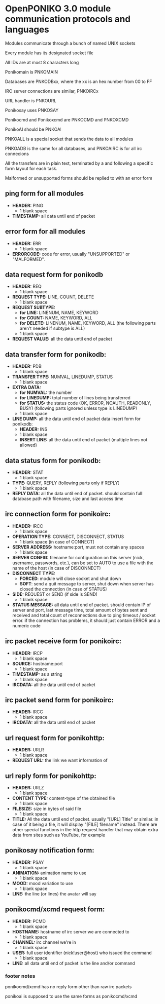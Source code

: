 # OpenPONIKO 3.0 module communication protocols and languages
Modules communicate through a bunch of named UNIX sockets

Every module has its designated socket file

All IDs are at most 8 characters long

Ponikomain is PNKOMAIN

Databases are PNKODBxx, where the xx is an hex number from 00 to FF

IRC server connections are similar, PNKOIRCx

URL handler is PNKOURL

Ponikosay uses PNKOSAY

Ponikocmd and Ponikoxcmd are PNKOCMD and PNKOXCMD

PonikoAI should be PNKOAI

PNKOALL is a special socket that sends the data to all modules

PNKOADB is the same for all databases, and PNKOAIRC is for all irc connecions

All the transfers are in plain text, terminated by a <crlf> and following a specific form layout for each task.

Malformed or unsupported forms should be replied to with an error form

## ping form for all modules
 * **HEADER:** PING
   * 1 blank space
 * **TIMESTAMP:** all data until end of packet

## error form for all modules
 * **HEADER:** ERR
   * 1 blank space
 * **ERRORCODE:** code for error, usually "UNSUPPORTED" or "MALFORMED".

## data request form for ponikodb
 * **HEADER:** REQ
   * 1 blank space
 * **REQUEST TYPE:** LINE, COUNT, DELETE
   * 1 blank space
 * **REQUEST SUBTYPE:**
   * **for LINE:** LINENUM, NAME, KEYWORD
   * **for COUNT:** NAME, KEYWORD, ALL
   * **for DELETE:** LINENUM, NAME, KEYWORD, ALL
   (the following parts aren't needed if subtype is ALL)
   * 1 blank space
 * **REQUEST VALUE:** all the data until end of packet

## data transfer form for ponikodb:
 * **HEADER:** PDB
   * 1 blank space
 * **TRANSFER TYPE:** NUMVAL, LINEDUMP, STATUS
   * 1 blank space
 * **EXTRA DATA:**
   * **for NUMVAL:** the number
   * **for LINEDUMP:** total number of lines being transferred
   * **for STATUS:** the status code (OK, ERROR, NOAUTH, READONLY, BUSY)
   (following parts ignored unless type is LINEDUMP)
   * 1 blank space
 * **LINE DUMP:** all the data until end of packet data insert form for ponikodb:
   * **HEADER:** INS
   * 1 blank space
   * **INSERT LINE:** all the data until end of packet (multiple lines not allowed)

## data status form for ponikodb:
 * **HEADER:** STAT
   * 1 blank space
 * **TYPE:** QUERY, REPLY
   (following parts only if REPLY)
   * 1 blank space
 * **REPLY DATA:** all the data until end of packet. should contain full database path with filename, size and last access time

## irc connection form for ponikoirc:
 * **HEADER:** IRCC
   * 1 blank space
 * **OPERATION TYPE:** CONNECT, DISCONNECT, STATUS
   * 1 blank space
   (in case of CONNECT)
 * **SERVER ADDRESS:** hostname:port, must not contain any spaces
   * 1 blank space
 * **SERVER CONFIG:** filename for configuration on this server (nick, username, passwords, etc.), can be set to AUTO to use a file with the name of the host
   (in case of DISCONNECT)
 * **DISCONNECT TYPE:**
   * **FORCED**: module will close socket and shut down
   * **SOFT**: send a quit message to server, shut down when server has closed the connection
   (in case of STATUS)
 * **SIDE:** REQUEST or SEND
   (if side is SEND)
   * 1 blank space
 * **STATUS MESSAGE:** all data until end of packet. should contain IP of server and port, last message time, total amount of bytes sent and received and total count of reconnections due to ping timeout / socket error. if the connection has problems, it should just contain ERROR and a numeric code

## irc packet receive form for ponikoirc:
 * **HEADER:** IRCP
   * 1 blank space
 * **SOURCE:** hostname:port
   * 1 blank space
 * **TIMESTAMP:** as a string
   * 1 blank space
 * **IRCDATA:** all the data until end of packet

## irc packet send form for ponikoirc:
 * **HEADER:** IRCC
   * 1 blank space
 * **IRCDATA:** all the data until end of packet

## url request form for ponikohttp:
 * **HEADER:** URLR
   * 1 blank space
 * **REQUEST URL:** the link we want information of

## url reply form for ponikohttp:
 * **HEADER:** URLZ
   * 1 blank space
 * **CONTENT TYPE:** content-type of the obtained file
   * 1 blank space
 * **FILESIZE:** size in bytes of said file
   * 1 blank space
 * **TITLE:** All the data until end of packet. usually "[URL] Title" or similar. in case of it being a file, it will display "[FILE] filename" instead. There are other special functions in the http request handler that may obtain extra data from sites such as YouTube, for example

## ponikosay notification form:
 * **HEADER:** PSAY
   * 1 blank space
 * **ANIMATION:** animation name to use
   * 1 blank space
 * **MOOD:** mood variation to use
   * 1 blank space
 * **LINE:** the line (or lines) the avatar will say

## ponikocmd/xcmd request form:
 * **HEADER:** PCMD
   * 1 blank space
 * **HOSTNAME:** hostname of irc server we are connected to
   * 1 blank space
 * **CHANNEL:** irc channel we're in
   * 1 blank space
 * **USER:** full user identifier (nick!user@host) who issued the command
   * 1 blank space
 * **LINE:** all data until end of packet is the line and/or command

### footer notes
ponikocmd/xcmd has no reply form other than raw irc packets

ponikoai is supposed to use the same forms as ponikocmd/xcmd
